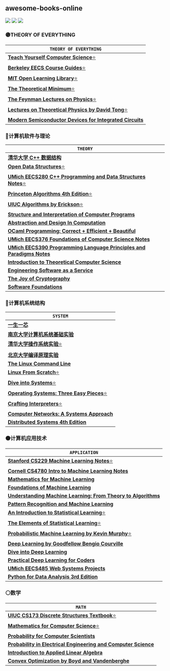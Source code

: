 ## awesome-books-online
[![](https://img.shields.io/github/license/seudonam/awesome-books-online?color=blueviolet)](https://github.com/seudonam/awesome-books-online/blob/main/LICENSE)
[![](https://img.shields.io/github/stars/seudonam/awesome-books-online)](https://github.com/seudonam/awesome-books-online)
[![](https://img.shields.io/github/last-commit/seudonam/awesome-books-online?color=red)](https://github.com/seudonam/awesome-books-online)
### 🟣THEORY OF EVERYTHING
|`THEORY OF EVERYTHING`|
|-|
| [**Teach Yourself Computer Science**⭐](https://teachyourselfcs.com/) |
| [**Berkeley EECS Course Guides**⭐](https://hkn.eecs.berkeley.edu/courseguides) |
| [**MIT Open Learning Library**⭐](https://openlearning.mit.edu/courses-programs/open-learning-library) |
| [**The Theoretical Minimum**⭐](https://theoreticalminimum.com/) |
| [**The Feynman Lectures on Physics**⭐](https://www.feynmanlectures.caltech.edu/) |
| [**Lectures on Theoretical Physics by David Tong**⭐](https://www.damtp.cam.ac.uk/user/tong/teaching) |
| [**Modern Semiconductor Devices for Integrated Circuits**](https://www.chu.berkeley.edu/modern-semiconductor-devices-for-integrated-circuits-chenming-calvin-hu-2010/) |
### 🔴计算机软件与理论
|`THEORY`|
|-|
| [**清华大学 C++ 数据结构**](https://dsa.cs.tsinghua.edu.cn/~deng/ds/dsacpp/) |
| [**Open Data Structures**⭐](https://opendatastructures.org/) |
| [**UMich EECS280 C++ Programming and Data Structures Notes**⭐](https://eecs280staff.github.io/notes/) |
| [**Princeton Algorithms 4th Edition**⭐](https://algs4.cs.princeton.edu/home/) |
| [**UIUC Algorithms by Erickson**⭐](https://jeffe.cs.illinois.edu/teaching/algorithms/) |
| [**Structure and Interpretation of Computer Programs**](https://github.com/sarabander/sicp-pdf) |
| [**Abstraction and Design In Computation**](https://book.cs51.io/) |
| [**OCaml Programming: Correct + Efficient + Beautiful**](https://cs3110.github.io/textbook/cover) |
| [**UMich EECS376 Foundations of Computer Science Notes**](https://eecs376.github.io/notes/) |
| [**UMich EECS390 Programming Language Principles and Paradigms Notes**](https://eecs390.github.io/notes/) |
| [**Introduction to Theoretical Computer Science**](https://introtcs.org/) |
| [**Engineering Software as a Service**](https://saasbook.info/) |
| [**The Joy of Cryptography**](https://joyofcryptography.com/) |
| [**Software Foundations**](https://softwarefoundations.cis.upenn.edu/) |
### 🔵计算机系统结构
|`SYSTEM`|
|-|
| [**一生一芯**](https://ysyx.oscc.cc/) |
| [**南京大学计算机系统基础实验**](https://nju-projectn.github.io/ics-pa-gitbook/) |
| [**清华大学操作系统实验**⭐](https://github.com/LearningOS) |
| [**北京大学编译原理实验**](https://pku-minic.github.io/online-doc/) |
| [**The Linux Command Line**](https://linuxcommand.org/) |
| [**Linux From Scratch**⭐](https://www.linuxfromscratch.org/) |
| [**Dive into Systems**⭐](https://diveintosystems.org/book/) |
| [**Operating Systems: Three Easy Pieces**⭐](https://pages.cs.wisc.edu/~remzi/OSTEP/) |
| [**Crafting Interpreters**⭐](https://craftinginterpreters.com/) |
| [**Computer Networks: A Systems Approach**](https://book.systemsapproach.org/) |
| [**Distributed Systems 4th Edition**](https://www.distributed-systems.net/) |
### 🟤计算机应用技术
|`APPLICATION`|
|-|
| [**Stanford CS229 Machine Learning Notes**⭐](https://cs229.stanford.edu/) |
| [**Cornell CS4780 Intro to Machine Learning Notes**](https://www.cs.cornell.edu/courses/cs4780/) |
| [**Mathematics for Machine Learning**](https://mml-book.github.io/) |
| [**Foundations of Machine Learning**](https://cs.nyu.edu/~mohri/mlbook/) |
| [**Understanding Machine Learning: From Theory to Algorithms**](https://www.cs.huji.ac.il/~shais/UnderstandingMachineLearning/) |
| [**Pattern Recognition and Machine Learning**](https://www.microsoft.com/en-us/research/people/cmbishop/prml-book/) |
| [**An Introduction to Statistical Learning**⭐](https://www.statlearning.com/) |
| [**The Elements of Statistical Learning**⭐](https://hastie.su.domains/ElemStatLearn/) |
| [**Probabilistic Machine Learning by Kevin Murphy**⭐](https://probml.github.io/pml-book/) |
| [**Deep Learning by Goodfellow Bengio Courville**](https://www.deeplearningbook.org/) |
| [**Dive into Deep Learning**](https://d2l.ai/) |
| [**Practical Deep Learning for Coders**](https://course.fast.ai/) |
| [**UMich EECS485 Web Systems Projects**](https://eecs485.org/syllabus) |
| [**Python for Data Analysis 3rd Edition**](https://wesmckinney.com/book/) |
### ⚪数学
|`MATH`|
|-|
| [**UIUC CS173 Discrete Structures Textbook**⭐](https://mfleck.cs.illinois.edu/building-blocks) |
| [**Mathematics for Computer Science**⭐](https://courses.csail.mit.edu/6.042/spring18/) |
| [**Probability for Computer Scientists**](https://chrispiech.github.io/probabilityForComputerScientists/en/) |
| [**Probability in Electrical Engineering and Computer Science**](https://www.springer.com/us/book/9783030499945) |
| [**Introduction to Applied Linear Algebra**](https://web.stanford.edu/~boyd/vmls/) |
| [**Convex Optimization by Boyd and Vandenberghe**](https://web.stanford.edu/~boyd/cvxbook/) |
